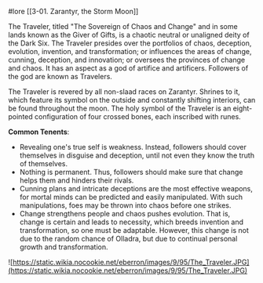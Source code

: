  #lore [[3-01. Zarantyr, the Storm Moon]]

The Traveler, titled "The Sovereign of Chaos and Change" and in some lands known as the Giver of Gifts, is a chaotic neutral or unaligned deity of the Dark Six. The Traveler presides over the portfolios of chaos, deception, evolution, invention, and transformation; or influences the areas of change, cunning, deception, and innovation; or oversees the provinces of change and chaos. It has an aspect as a god of artifice and artificers. Followers of the god are known as Travelers.

The Traveler is revered by all non-slaad races on Zarantyr. Shrines to it, which feature its symbol on the outside and constantly shifting interiors, can be found throughout the moon. The holy symbol of the Traveler is an eight-pointed configuration of four crossed bones, each inscribed with runes.

**Common Tenents**:

- Revealing one's true self is weakness. Instead, followers should cover themselves in disguise and deception, until not even they know the truth of themselves.
- Nothing is permanent. Thus, followers should make sure that change helps them and hinders their rivals.
- Cunning plans and intricate deceptions are the most effective weapons, for mortal minds can be predicted and easily manipulated. With such manipulations, foes may be thrown into chaos before one strikes.
- Change strengthens people and chaos pushes evolution. That is, change is certain and leads to necessity, which breeds invention and transformation, so one must be adaptable. However, this change is not due to the random chance of Olladra, but due to continual personal growth and transformation.

![https://static.wikia.nocookie.net/eberron/images/9/95/The_Traveler.JPG](https://static.wikia.nocookie.net/eberron/images/9/95/The_Traveler.JPG)